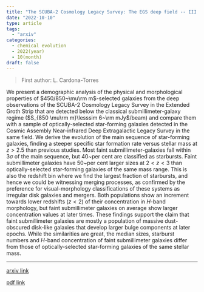 ```yaml
---
title: "The SCUBA-2 Cosmology Legacy Survey: The EGS deep field -- III. The evolution of faint submillimeter galaxies at $z<4$"
date: "2022-10-10"
type: article
tags:
  - "arxiv"
categories:
  - chemical evolution
  - 2022(year)
  - 10(month)
draft: false
---
```

> First author: L. Cardona-Torres

 We present a demographic analysis of the physical and morphological
properties of $450/850~\mu\rm m$-selected galaxies from the deep observations
of the SCUBA-2 Cosmology Legacy Survey in the Extended Groth Strip that are
detected below the classical submillimeter-galaxy regime ($S_{850 \mu\rm
m}\lesssim 6~\rm mJy$/beam) and compare them with a sample of
optically-selected star-forming galaxies detected in the Cosmic Assembly
Near-infrared Deep Extragalactic Legacy Survey in the same field. We derive the
evolution of the main sequence of star-forming galaxies, finding a steeper
specific star formation rate versus stellar mass at $z>2.5$ than previous
studies. Most faint submillimeter-galaxies fall within $3\sigma$ of the main
sequence, but 40~per cent are classified as starbursts. Faint submillimeter
galaxies have 50~per cent larger sizes at $2<z<3$ than optically-selected
star-forming galaxies of the same mass range. This is also the redshift bin
where we find the largest fraction of starbursts, and hence we could be
witnessing merging processes, as confirmed by the preference for
visual-morphology classifications of these systems as irregular disk galaxies
and mergers. Both populations show an increment towards lower redshifts ($z<2$)
of their concentration in $H$-band morphology, but faint submillimeter galaxies
on average show larger concentration values at later times. These findings
support the claim that faint submillimeter galaxies are mostly a population of
massive dust-obscured disk-like galaxies that develop larger bulge components
at later epochs. While the similarities are great, the median sizes, starburst
numbers and $H$-band concentration of faint submillimeter galaxies differ from
those of optically-selected star-forming galaxies of the same stellar mass.

---
[arxiv link](http://arxiv.org/abs/2210.04437v1)

[pdf link](http://arxiv.org/pdf/2210.04437v1)